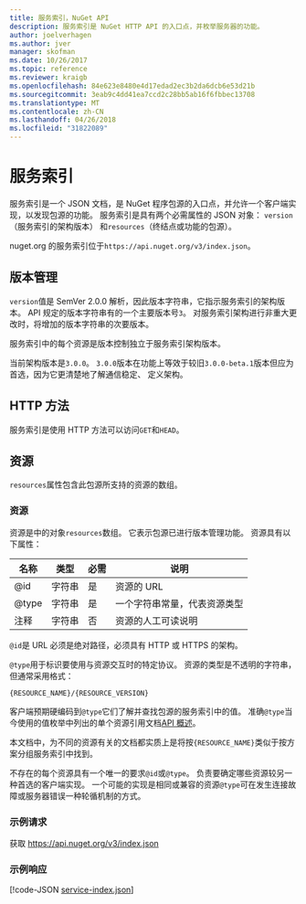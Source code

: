 ```yaml
---
title: 服务索引，NuGet API
description: 服务索引是 NuGet HTTP API 的入口点，并枚举服务器的功能。
author: joelverhagen
ms.author: jver
manager: skofman
ms.date: 10/26/2017
ms.topic: reference
ms.reviewer: kraigb
ms.openlocfilehash: 84e623e8480e4d17edad2ec3b2da6dcb6e53d21b
ms.sourcegitcommit: 3eab9c4dd41ea7ccd2c28bb5ab16f6fbbec13708
ms.translationtype: MT
ms.contentlocale: zh-CN
ms.lasthandoff: 04/26/2018
ms.locfileid: "31822089"
---
```

# <a name="service-index"></a>服务索引

服务索引是一个 JSON 文档，是 NuGet 程序包源的入口点，并允许一个客户端实现，以发现包源的功能。 服务索引是具有两个必需属性的 JSON 对象： `version` （服务索引的架构版本） 和`resources`（终结点或功能的包源）。

nuget.org 的服务索引位于`https://api.nuget.org/v3/index.json`。

## <a name="versioning"></a>版本管理

`version`值是 SemVer 2.0.0 解析，因此版本字符串，它指示服务索引的架构版本。 API 规定的版本字符串有的一个主要版本号`3`。 对服务索引架构进行非重大更改时，将增加的版本字符串的次要版本。

服务索引中的每个资源是版本控制独立于服务索引架构版本。

当前架构版本是`3.0.0`。 `3.0.0`版本在功能上等效于较旧`3.0.0-beta.1`版本但应为首选，因为它更清楚地了解通信稳定、 定义架构。

## <a name="http-methods"></a>HTTP 方法

服务索引是使用 HTTP 方法可以访问`GET`和`HEAD`。

## <a name="resources"></a>资源

`resources`属性包含此包源所支持的资源的数组。

### <a name="resource"></a>资源

资源是中的对象`resources`数组。 它表示包源已进行版本管理功能。 资源具有以下属性：

名称          | 类型   | 必需 | 说明
------------- | ------ | -------- | -----
@id           | 字符串 | 是      | 资源的 URL
@type         | 字符串 | 是      | 一个字符串常量，代表资源类型
注释       | 字符串 | 否       | 资源的人工可读说明

`@id`是 URL 必须是绝对路径，必须具有 HTTP 或 HTTPS 的架构。

`@type`用于标识要使用与资源交互时的特定协议。 资源的类型是不透明的字符串，但通常采用格式：

    {RESOURCE_NAME}/{RESOURCE_VERSION}

客户端预期硬编码到`@type`它们了解并查找包源的服务索引中的值。 准确`@type`当今使用的值枚举中列出的单个资源引用文档[API 概述](overview.md#resources-and-schema)。

本文档中，为不同的资源有关的文档都实质上是将按`{RESOURCE_NAME}`类似于按方案分组服务索引中找到。 

不存在的每个资源具有一个唯一的要求`@id`或`@type`。 负责要确定哪些资源较另一种首选的客户端实现。 一个可能的实现是相同或兼容的资源`@type`可在发生连接故障或服务器错误一种轮循机制的方式。

### <a name="sample-request"></a>示例请求

获取 https://api.nuget.org/v3/index.json

### <a name="sample-response"></a>示例响应

[!code-JSON [service-index.json](./_data/service-index.json)]
